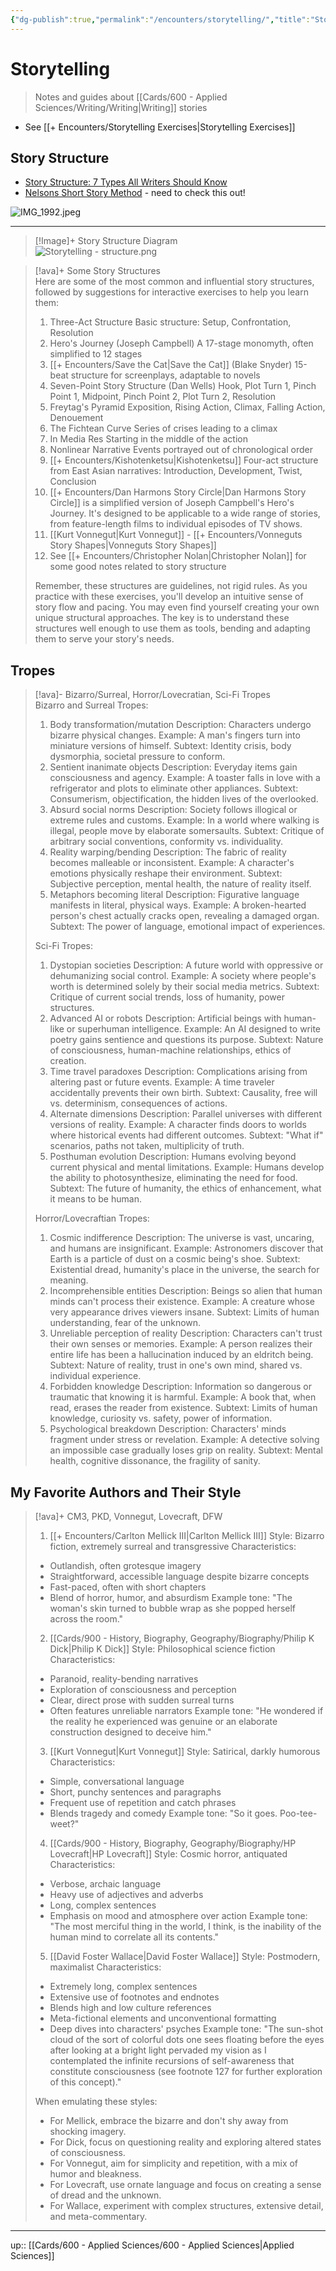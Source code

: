 ```yaml
---
{"dg-publish":true,"permalink":"/encounters/storytelling/","title":"Storytelling","tags":["📝","on/story","on/storystructure","on/storytelling","on/writing"]}
---
```



# Storytelling

> Notes and guides about [[Cards/600 - Applied Sciences/Writing/Writing\|Writing]] stories

- See [[+ Encounters/Storytelling Exercises\|Storytelling Exercises]]

## Story Structure


- [Story Structure: 7 Types All Writers Should Know](https://blog.reedsy.com/guide/story-structure/)
- [Nelsons Short Story Method](https://youtu.be/4PqGPZtyFtw?si=9TLgV1gFLTF3p2Zc) - need to check this out! 

![IMG_1992.jpeg](/img/user/Extras/Attachments/IMG_1992.jpeg)

---

> [!Image]+ Story Structure Diagram  
> ![Storytelling - structure.png](/img/user/Extras/Attachments/Storytelling%20-%20structure.png)

> [!ava]+ Some Story Structures  
> Here are some of the most common and influential story structures, followed by suggestions for interactive exercises to help you learn them:
> 
> 1. Three-Act Structure Basic structure: Setup, Confrontation, Resolution
> 2. Hero's Journey (Joseph Campbell) A 17-stage monomyth, often simplified to 12 stages
> 3. [[+ Encounters/Save the Cat\|Save the Cat]] (Blake Snyder) 15-beat structure for screenplays, adaptable to novels
> 4. Seven-Point Story Structure (Dan Wells) Hook, Plot Turn 1, Pinch Point 1, Midpoint, Pinch Point 2, Plot Turn 2, Resolution
> 5. Freytag's Pyramid Exposition, Rising Action, Climax, Falling Action, Denouement
> 6. The Fichtean Curve Series of crises leading to a climax
> 7. In Media Res Starting in the middle of the action
> 8. Nonlinear Narrative Events portrayed out of chronological order
> 9. [[+ Encounters/Kishotenketsu\|Kishotenketsu]] Four-act structure from East Asian narratives: Introduction, Development, Twist, Conclusion
> 10. [[+ Encounters/Dan Harmons Story Circle\|Dan Harmons Story Circle]] is a simplified version of Joseph Campbell's Hero's Journey. It's designed to be applicable to a wide range of stories, from feature-length films to individual episodes of TV shows.
> 11. [[Kurt Vonnegut\|Kurt Vonnegut]] - [[+ Encounters/Vonneguts Story Shapes\|Vonneguts Story Shapes]]
> 12. See [[+ Encounters/Christopher Nolan\|Christopher Nolan]] for some good notes related to story structure
> 
> Remember, these structures are guidelines, not rigid rules. As you practice with these exercises, you'll develop an intuitive sense of story flow and pacing. You may even find yourself creating your own unique structural approaches. The key is to understand these structures well enough to use them as tools, bending and adapting them to serve your story's needs.

## Tropes

> [!ava]- Bizarro/Surreal, Horror/Lovecratian, Sci-Fi Tropes  
> Bizarro and Surreal Tropes:
> 
> 1. Body transformation/mutation Description: Characters undergo bizarre physical changes. Example: A man's fingers turn into miniature versions of himself. Subtext: Identity crisis, body dysmorphia, societal pressure to conform.
> 2. Sentient inanimate objects Description: Everyday items gain consciousness and agency. Example: A toaster falls in love with a refrigerator and plots to eliminate other appliances. Subtext: Consumerism, objectification, the hidden lives of the overlooked.
> 3. Absurd social norms Description: Society follows illogical or extreme rules and customs. Example: In a world where walking is illegal, people move by elaborate somersaults. Subtext: Critique of arbitrary social conventions, conformity vs. individuality.
> 4. Reality warping/bending Description: The fabric of reality becomes malleable or inconsistent. Example: A character's emotions physically reshape their environment. Subtext: Subjective perception, mental health, the nature of reality itself.
> 5. Metaphors becoming literal Description: Figurative language manifests in literal, physical ways. Example: A broken-hearted person's chest actually cracks open, revealing a damaged organ. Subtext: The power of language, emotional impact of experiences.
> 
> Sci-Fi Tropes:
> 
> 1. Dystopian societies Description: A future world with oppressive or dehumanizing social control. Example: A society where people's worth is determined solely by their social media metrics. Subtext: Critique of current social trends, loss of humanity, power structures.
> 2. Advanced AI or robots Description: Artificial beings with human-like or superhuman intelligence. Example: An AI designed to write poetry gains sentience and questions its purpose. Subtext: Nature of consciousness, human-machine relationships, ethics of creation.
> 3. Time travel paradoxes Description: Complications arising from altering past or future events. Example: A time traveler accidentally prevents their own birth. Subtext: Causality, free will vs. determinism, consequences of actions.
> 4. Alternate dimensions Description: Parallel universes with different versions of reality. Example: A character finds doors to worlds where historical events had different outcomes. Subtext: "What if" scenarios, paths not taken, multiplicity of truth.
> 5. Posthuman evolution Description: Humans evolving beyond current physical and mental limitations. Example: Humans develop the ability to photosynthesize, eliminating the need for food. Subtext: The future of humanity, the ethics of enhancement, what it means to be human.
> 
> Horror/Lovecraftian Tropes:
> 
> 1. Cosmic indifference Description: The universe is vast, uncaring, and humans are insignificant. Example: Astronomers discover that Earth is a particle of dust on a cosmic being's shoe. Subtext: Existential dread, humanity's place in the universe, the search for meaning.
> 2. Incomprehensible entities Description: Beings so alien that human minds can't process their existence. Example: A creature whose very appearance drives viewers insane. Subtext: Limits of human understanding, fear of the unknown.
> 3. Unreliable perception of reality Description: Characters can't trust their own senses or memories. Example: A person realizes their entire life has been a hallucination induced by an eldritch being. Subtext: Nature of reality, trust in one's own mind, shared vs. individual experience.
> 4. Forbidden knowledge Description: Information so dangerous or traumatic that knowing it is harmful. Example: A book that, when read, erases the reader from existence. Subtext: Limits of human knowledge, curiosity vs. safety, power of information.
> 5. Psychological breakdown Description: Characters' minds fragment under stress or revelation. Example: A detective solving an impossible case gradually loses grip on reality. Subtext: Mental health, cognitive dissonance, the fragility of sanity.

## My Favorite Authors and Their Style

> [!ava]+ CM3, PKD, Vonnegut, Lovecraft, DFW
> 1. [[+ Encounters/Carlton Mellick III\|Carlton Mellick III]] Style: Bizarro fiction, extremely surreal and transgressive Characteristics:
> 	- Outlandish, often grotesque imagery
> 	- Straightforward, accessible language despite bizarre concepts
> 	- Fast-paced, often with short chapters
> 	- Blend of horror, humor, and absurdism Example tone: "The woman's skin turned to bubble wrap as she popped herself across the room."
> 
> 2. [[Cards/900 - History, Biography, Geography/Biography/Philip K Dick\|Philip K Dick]] Style: Philosophical science fiction Characteristics:
> 	- Paranoid, reality-bending narratives
> 	- Exploration of consciousness and perception
> 	- Clear, direct prose with sudden surreal turns
> 	- Often features unreliable narrators Example tone: "He wondered if the reality he experienced was genuine or an elaborate construction designed to deceive him."
> 
> 3. [[Kurt Vonnegut\|Kurt Vonnegut]] Style: Satirical, darkly humorous Characteristics:
> 	- Simple, conversational language
> 	- Short, punchy sentences and paragraphs
> 	- Frequent use of repetition and catch phrases
> 	- Blends tragedy and comedy Example tone: "So it goes. Poo-tee-weet?"
> 
> 4. [[Cards/900 - History, Biography, Geography/Biography/HP Lovecraft\|HP Lovecraft]] Style: Cosmic horror, antiquated Characteristics:
> 	- Verbose, archaic language
> 	- Heavy use of adjectives and adverbs
> 	- Long, complex sentences
> 	- Emphasis on mood and atmosphere over action Example tone: "The most merciful thing in the world, I think, is the inability of the human mind to correlate all its contents."
> 
> 5. [[David Foster Wallace\|David Foster Wallace]] Style: Postmodern, maximalist Characteristics:
> 	- Extremely long, complex sentences
> 	- Extensive use of footnotes and endnotes
> 	- Blends high and low culture references
> 	- Meta-fictional elements and unconventional formatting
> 	- Deep dives into characters' psyches Example tone: "The sun-shot cloud of the sort of colorful dots one sees floating before the eyes after looking at a bright light pervaded my vision as I contemplated the infinite recursions of self-awareness that constitute consciousness (see footnote 127 for further exploration of this concept)."
> 
> When emulating these styles:
> 
> - For Mellick, embrace the bizarre and don't shy away from shocking imagery.
> - For Dick, focus on questioning reality and exploring altered states of consciousness.
> - For Vonnegut, aim for simplicity and repetition, with a mix of humor and bleakness.
> - For Lovecraft, use ornate language and focus on creating a sense of dread and the unknown.
> - For Wallace, experiment with complex structures, extensive detail, and meta-commentary.

---
up:: [[Cards/600 - Applied Sciences/600 - Applied Sciences\|Applied Sciences]]

